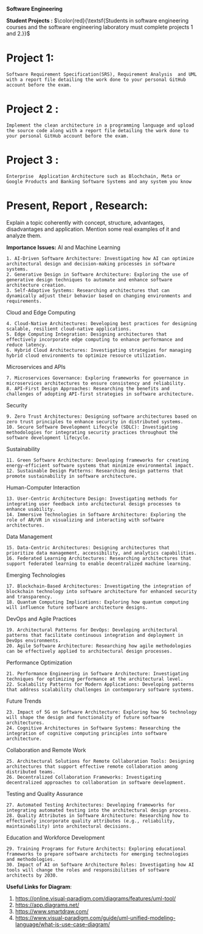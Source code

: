 **Software Engineering**

**Student Projects :** 
$\color{red}{\textsf{Students in software engineering courses and the software engineering laboratory must complete projects 1 and 2.}}$
# **Project 1:**
	Software Requirement Specification(SRS), Requirement Analysis  and UML with a report file detailing the work done to your personal GitHub account before the exam.

# **Project 2 :** 
	Implement the clean architecture in a programming language and upload the source code along with a report file detailing the work done to your personal GitHub account before the exam.

# **Project 3 :**
	Enterprise  Application Architecture such as Blochchain, Meta or Google Products and Banking Software Systems and any system you know

# **Present,  Report , Research:**
Explain a topic coherently with concept, structure, advantages, disadvantages 	and  application. Mention some real examples of it and analyze them.

**Importance Issues:**
AI and Machine Learning

    1. AI-Driven Software Architecture: Investigating how AI can optimize architectural design and decision-making processes in software systems.
    2. Generative Design in Software Architecture: Exploring the use of generative design techniques to automate and enhance software architecture creation.
    3. Self-Adaptive Systems: Researching architectures that can dynamically adjust their behavior based on changing environments and requirements.

Cloud and Edge Computing

    4. Cloud-Native Architectures: Developing best practices for designing scalable, resilient cloud-native applications.
    5. Edge Computing Integration: Designing architectures that effectively incorporate edge computing to enhance performance and reduce latency.
    6. Hybrid Cloud Architectures: Investigating strategies for managing hybrid cloud environments to optimize resource utilization.

Microservices and APIs

    7. Microservices Governance: Exploring frameworks for governance in microservices architectures to ensure consistency and reliability.
    8. API-First Design Approaches: Researching the benefits and challenges of adopting API-first strategies in software architecture.

Security

    9. Zero Trust Architectures: Designing software architectures based on zero trust principles to enhance security in distributed systems.
    10. Secure Software Development Lifecycle (SDLC): Investigating methodologies for integrating security practices throughout the software development lifecycle.

Sustainability

    11. Green Software Architecture: Developing frameworks for creating energy-efficient software systems that minimize environmental impact.
    12. Sustainable Design Patterns: Researching design patterns that promote sustainability in software architecture.

Human-Computer Interaction

    13. User-Centric Architecture Design: Investigating methods for integrating user feedback into architectural design processes to enhance usability.
    14. Immersive Technologies in Software Architecture: Exploring the role of AR/VR in visualizing and interacting with software architectures.

Data Management

    15. Data-Centric Architectures: Designing architectures that prioritize data management, accessibility, and analytics capabilities.
    16. Federated Learning Architectures: Researching architectures that support federated learning to enable decentralized machine learning.

Emerging Technologies

    17. Blockchain-Based Architectures: Investigating the integration of blockchain technology into software architecture for enhanced security and transparency.
    18. Quantum Computing Implications: Exploring how quantum computing will influence future software architecture designs.

DevOps and Agile Practices

    19. Architectural Patterns for DevOps: Developing architectural patterns that facilitate continuous integration and deployment in DevOps environments.
    20. Agile Software Architecture: Researching how agile methodologies can be effectively applied to architectural design processes.

Performance Optimization

    21. Performance Engineering in Software Architecture: Investigating techniques for optimizing performance at the architectural level.
    22. Scalability Patterns for Modern Applications: Developing patterns that address scalability challenges in contemporary software systems.

Future Trends

    23. Impact of 5G on Software Architecture: Exploring how 5G technology will shape the design and functionality of future software architectures.
    24. Cognitive Architectures in Software Systems: Researching the integration of cognitive computing principles into software architecture.

Collaboration and Remote Work

    25. Architectural Solutions for Remote Collaboration Tools: Designing architectures that support effective remote collaboration among distributed teams.
    26. Decentralized Collaboration Frameworks: Investigating decentralized approaches to collaboration in software development.

Testing and Quality Assurance

    27. Automated Testing Architectures: Developing frameworks for integrating automated testing into the architectural design process.
    28. Quality Attributes in Software Architecture: Researching how to effectively incorporate quality attributes (e.g., reliability, maintainability) into architectural decisions.

Education and Workforce Development

    29. Training Programs for Future Architects: Exploring educational frameworks to prepare software architects for emerging technologies and methodologies.
    30. Impact of AI on Software Architecture Roles: Investigating how AI tools will change the roles and responsibilities of software architects by 2030.




**Useful Links for Diagram**:
1. https://online.visual-paradigm.com/diagrams/features/uml-tool/
2. https://app.diagrams.net/
3. https://www.smartdraw.com/
4. https://www.visual-paradigm.com/guide/uml-unified-modeling-language/what-is-use-case-diagram/



